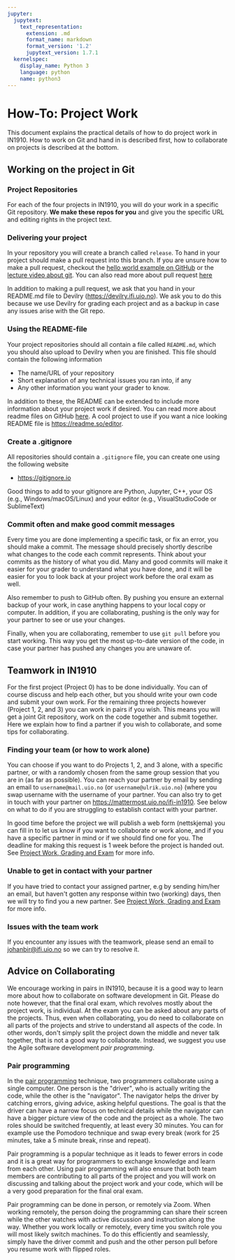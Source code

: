 ```yaml
---
jupyter:
  jupytext:
    text_representation:
      extension: .md
      format_name: markdown
      format_version: '1.2'
      jupytext_version: 1.7.1
  kernelspec:
    display_name: Python 3
    language: python
    name: python3
---
```


# How-To: Project Work

This document explains the practical details of how to do project work in IN1910. How to work on Git and hand in is described first, how to collaborate on projects is described at the bottom.

## Working on the project in Git

### Project Repositories

For each of the four projects in IN1910, you will do your work in a specific Git repository. **We make these repos for you** and give you the specific URL and editing rights in the project text.

### Delivering your project

In your repository you will create a branch called `release`. To hand in your project should make a pull request into this branch. If you are unsure how to make a pull request, checkout the [hello world example on GitHub](https://guides.github.com/activities/hello-world/#pr) or the [lecture video about git](https://youtu.be/pz-ZiALcnwk). You can also read more about pull request [here](https://docs.github.com/en/github/collaborating-with-pull-requests/proposing-changes-to-your-work-with-pull-requests/about-pull-requests)

In addition to making a pull request, we ask that you hand in your README.md file to Devilry (https://devilry.ifi.uio.no). We ask you to do this because we use Devilry for grading each project and as a backup in case any issues arise with the Git repo.

### Using the README-file

Your project repositories should all contain a file called `README.md`, which you should also upload to Devilry when you are finished. This file should contain the following information
* The name/URL of your repository
* Short explanation of any technical issues you ran into, if any
* Any other information you want your grader to know.

In addition to these, the README can be extended to include more information about your project work if desired. You can read more about readme files on GitHub [here](https://docs.github.com/en/github/creating-cloning-and-archiving-repositories/creating-a-repository-on-github/about-readmes). A cool project to use if you want a nice looking README file is <https://readme.so/editor>.

### Create a .gitignore

All repositories should contain a `.gitignore` file, you can create one using the following website
* <https://gitignore.io>

Good things to add to your gitignore are Python, Jupyter, C++, your OS (e.g., Windows/macOS/Linux) and your editor (e.g., VisualStudioCode or SublimeText)

### Commit often and make good commit messages

Every time you are done implementing a specific task, or fix an error, you should make a commit. The message should precisely shortly describe what changes to the code each commit represents. Think about your commits as the history of what you did. Many and good commits will make it easier for your grader to understand what you have done, and it will be easier for you to look back at your project work before the oral exam as well.

Also remember to push to GitHub often. By pushing you ensure an external backup of your work, in case anything happens to your local copy or computer. In addition, if you are collaborating, pushing is the only way for your partner to see or use your changes.

Finally, when you are collaborating, remember to use `git pull` before you start working. This way you get the most up-to-date version of the code, in case your partner has pushed any changes you are unaware of.


## Teamwork in IN1910

For the first project (Project 0) has to be done individually. You can of course discuss and help each other, but you should write your own code and submit your own work. For the remaining three projects however (Project 1, 2, and 3) you can work in pairs if you wish. This means you will get a joint Git repository, work on the code together and submit together. Here we explain how to find a partner if you wish to collaborate, and some tips for collaborating.

### Finding your team (or how to work alone)

You can choose if you want to do Projects 1, 2, and 3 alone, with a specific partner, or with a randomly chosen from the same group session that you are in (as far as possible). You can reach your partner by email by sending an email to `username@mail.uio.no` (or `username@ulrik.uio.no`) (where you swap username with the username of your partner. You can also try to get in touch with your partner on https://mattermost.uio.no/ifi-in1910. See below on what to do if you are struggling to establish contact with your partner.

In good time before the project we will publish a web form (nettskjema) you can fill in to let us know if you want to collaborate or work alone, and if you have a specific partner in mind or if we should find one for you. The deadline for making this request is 1 week before the project is handed out. See [Project Work, Grading and Exam](../info/exam.md) for more info.

### Unable to get in contact with your partner
If you have tried to contact your assigned partner, e.g by sending him/her an email, but haven't gotten any response within two (working) days, then we will try to find you a new partner. See [Project Work, Grading and Exam](../info/exam.md) for more info.


### Issues with the team work
If you encounter any issues with the teamwork, please send an email to [johanbir@ifi.uio.no](mailto:johanbir@ifi.uio.no) so we can try to resolve it.

## Advice on Collaborating
We encourage working in pairs in IN1910, because it is a good way to learn more about how to collaborate on software development in Git. Please do note however, that the final oral exam, which revolves mostly about the project work, is individual. At the exam you can be asked about any parts of the projects. Thus, even when collaborating, you do need to collaborate on all parts of the projects and strive to understand all aspects of the code. In other words, don't simply split the project down the middle and never talk together, that is not a good way to collaborate. Instead, we suggest you use the Agile software development *pair programming*.

### Pair programming

In the [pair programming](https://en.wikipedia.org/wiki/Pair_programming) technique, two programmers collaborate using a single computer. One person is the "driver", who is actually writing the code, while the other is the "navigator". The navigator helps the driver by catching errors, giving advice, asking helpful questions. The goal is that the driver can have a narrow focus on technical details while the navigator can have a bigger picture view of the code and the project as a whole. The two roles should be switched frequently, at least every 30 minutes. You can for example use the Pomodoro technique and swap every break (work for 25 minutes, take a 5 minute break, rinse and repeat).

Pair programming is a popular technique as it leads to fewer errors in code and it is a great way for programmers to exchange knowledge and learn from each other. Using pair programming will also ensure that both team members are contributing to all parts of the project and you will work on discussing and talking about the project work and your code, which will be a very good preparation for the final oral exam.

Pair programming can be done in person, or remotely via Zoom. When working remotely, the person doing the programming can share their screen while the other watches with active discussion and instruction along the way. Whether you work locally or remotely, every time you switch role you will most likely switch machines. To do this efficiently and seamlessly, simply have the driver commit and push and the other person pull before you resume work with flipped roles.
